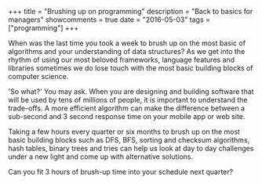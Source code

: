 +++
title = "Brushing up on programming"
description = "Back to basics for managers"
showcomments = true
date = "2016-05-03"
tags = ["programming"]
+++

When was the last time you took a week to brush up on the most basic of algorithms and your understanding of data structures? As we get into the rhythm of using our most beloved frameworks, language features and libraries sometimes we do lose touch with the most basic building blocks of computer science. 

'So what?' You may ask. When you are designing and building software that will be used by tens of millions of people, it is important to understand the trade-offs. A more efficient algorithm can make the difference between a sub-second and 3 second response time on your mobile app or web site. 

Taking a few hours every quarter or six months to brush up on the most basic building blocks such as DFS, BFS, sorting and checksum algorithms, hash tables, binary trees and tries can help us look at day to day challenges under a new light and come up with alternative solutions. 

Can you fit 3 hours of brush-up time into your schedule next quarter?
